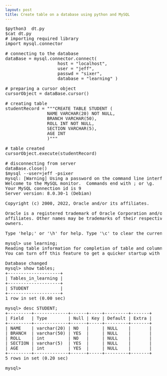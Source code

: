 ```yaml
---
layout: post
title: Create table on a database using python and MySQL  
---
```


<pre>
$python3  dt.py
$cat dt.py 
# importing required library
import mysql.connector

# connecting to the database
dataBase = mysql.connector.connect(
					host = "localhost",
					user = "jeff",
					passwd = "sixer",
					database = "learning" )

# preparing a cursor object
cursorObject = dataBase.cursor()

# creating table
studentRecord = """CREATE TABLE STUDENT (
				NAME VARCHAR(20) NOT NULL,
				BRANCH VARCHAR(50),
				ROLL INT NOT NULL,
				SECTION VARCHAR(5),
				AGE INT
				)"""

# table created
cursorObject.execute(studentRecord)

# disconnecting from server
dataBase.close()
$mysql --user=jeff -psixer
mysql: [Warning] Using a password on the command line interface can be insecure.
Welcome to the MySQL monitor.  Commands end with ; or \g.
Your MySQL connection id is 9
Server version: 8.0.30-1 (Debian)

Copyright (c) 2000, 2022, Oracle and/or its affiliates.

Oracle is a registered trademark of Oracle Corporation and/or its
affiliates. Other names may be trademarks of their respective
owners.

Type 'help;' or '\h' for help. Type '\c' to clear the current input statement.

mysql> use learning;
Reading table information for completion of table and column names
You can turn off this feature to get a quicker startup with -A

Database changed
mysql> show tables;
+--------------------+
| Tables_in_learning |
+--------------------+
| STUDENT            |
+--------------------+
1 row in set (0.00 sec)

mysql> desc STUDENT;
+---------+-------------+------+-----+---------+-------+
| Field   | Type        | Null | Key | Default | Extra |
+---------+-------------+------+-----+---------+-------+
| NAME    | varchar(20) | NO   |     | NULL    |       |
| BRANCH  | varchar(50) | YES  |     | NULL    |       |
| ROLL    | int         | NO   |     | NULL    |       |
| SECTION | varchar(5)  | YES  |     | NULL    |       |
| AGE     | int         | YES  |     | NULL    |       |
+---------+-------------+------+-----+---------+-------+
5 rows in set (0.20 sec)

mysql>
</pre>